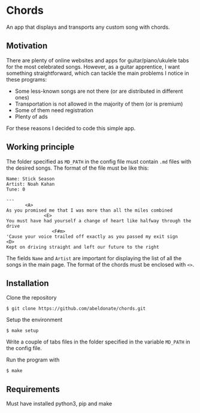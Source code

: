 # Chords

An app that displays and transports any custom song with chords.

## Motivation
There are plenty of online websites and apps for guitar/piano/ukulele tabs for the most celebrated songs. However, as a guitar apprentice, I want something straightforward, which can tackle the main problems I notice in these programs:
- Some less-known songs are not there (or are distributed in different ones)
- Transportation is not allowed in the majority of them (or is premium)
- Some of them need registration
- Plenty of ads

For these reasons I decided to code this simple app.


## Working principle
The folder specified as `MD_PATH` in the config file must contain `.md` files with the desired songs. The format of the file must be like this:

    Name: Stick Season
    Artist: Noah Kahan
    Tune: 0
    
    ---
           <A>
    As you promised me that I was more than all the miles combined
                  <E>
    You must have had yourself a change of heart like halfway through the drive
                     <F#m>
    'Cause your voice trailed off exactly as you passed my exit sign
    <D>
    Kept on driving straight and left our future to the right 

The fields `Name` and `Artist` are important for displaying the list of all the songs in the main page. The format of the chords must be enclosed with `<>`.

## Installation
Clone the repository

    $ git clone https://github.com/abeldonate/chords.git

Setup the environment

    $ make setup

Write a couple of tabs files in the folder specified in the variable `MD_PATH` in the config file. 

Run the program with

    $ make

## Requirements
Must have installed python3, pip and make